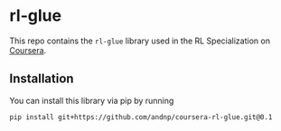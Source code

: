 # rl-glue

This repo contains the `rl-glue` library used in the RL Specialization on [Coursera](https://www.coursera.org/specializations/reinforcement-learning).

## Installation
You can install this library via pip by running
```bash
pip install git+https://github.com/andnp/coursera-rl-glue.git@0.1
```
